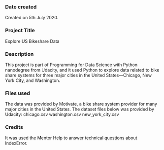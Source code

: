 ### Date created
Created on 5th July 2020.

### Project Title
Explore US Bikeshare Data

### Description
This project is part of Programming for Data Science with Python nanodegree from Udacity, and it used Python to explore data related to bike share systems for three major cities in the United States—Chicago, New York City, and Washington.

### Files used
The data was provided by Motivate, a bike share system provider for many major cities in the United States. The dataset  files below was provided by Udacity:
chicago.csv
washington.csv
new_york_city.csv

### Credits
It was used the Mentor Help to answer technical questions about IndexError.
